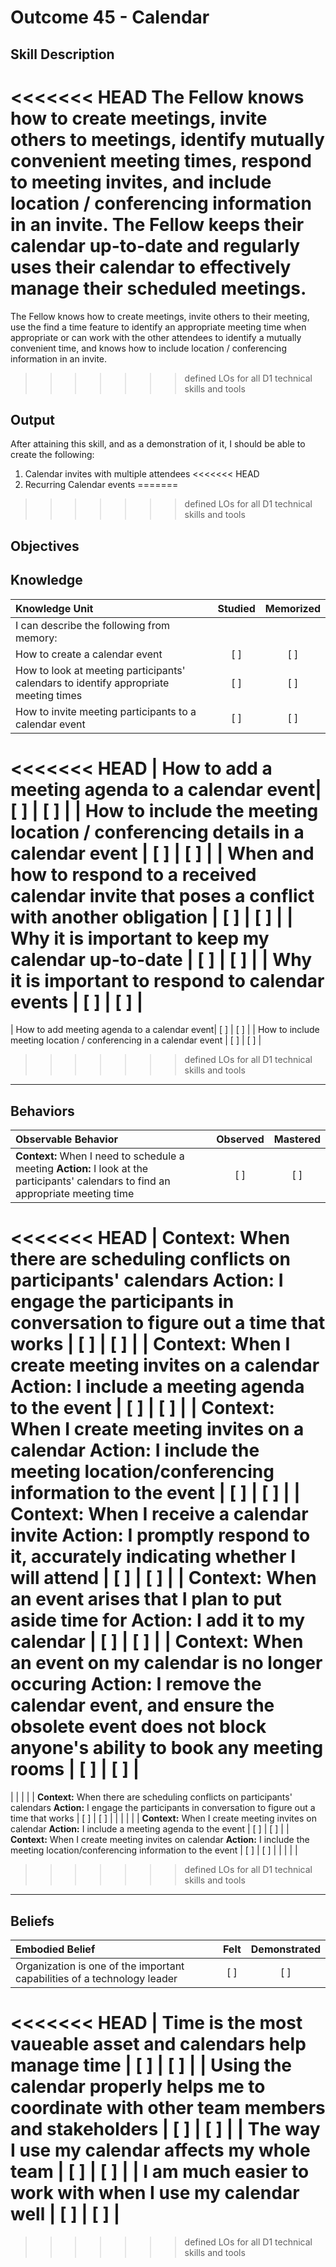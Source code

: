 # Outcome 45 - Calendar

**Skill Description**
----------
<<<<<<< HEAD
The Fellow knows how to create meetings, invite others to meetings, identify mutually convenient meeting times, respond to meeting invites, and include location / conferencing information in an invite. The Fellow keeps their calendar up-to-date and regularly uses their calendar to effectively manage their scheduled meetings.
=======
The Fellow knows how to create meetings, invite others to their meeting, use the find a time feature to identify an appropriate meeting time when appropriate or can work with the other attendees to identify a mutually convenient time, and knows how to include location / conferencing information in an invite.
>>>>>>> defined LOs for all D1 technical skills and tools

**Output**
----------
After attaining this skill, and as a demonstration of it, I should be able to create the following:

1. Calendar invites with multiple attendees
<<<<<<< HEAD
2. Recurring Calendar events
=======
>>>>>>> defined LOs for all D1 technical skills and tools


**Objectives**
----------
## **Knowledge**


| Knowledge Unit   |      Studied      | Memorized |
|:-------------|:------------------:|:--------:|
| I can describe the following from memory: | | |
| How to create a calendar event | [ ] | [ ]  |
| How to look at meeting participants' calendars to identify appropriate meeting times | [ ] | [ ]  |
| How to invite meeting participants to a calendar event | [ ] | [ ]  |
<<<<<<< HEAD
| How to add a meeting agenda to a calendar event| [ ] | [ ]  |
| How to include the meeting location / conferencing details in a calendar event | [ ] | [ ]  |
| When and how to respond to a received calendar invite that poses a conflict with another obligation | [ ] | [ ]  |
| Why it is important to keep my calendar up-to-date | [ ] | [ ]  |
|  Why it is important to respond to calendar events | [ ] | [ ]  |
=======
| How to add meeting agenda to a calendar event| [ ] | [ ]  |
| How to include meeting location / conferencing in a calendar event | [ ] | [ ]  |


>>>>>>> defined LOs for all D1 technical skills and tools

----------


## **Behaviors**

| Observable Behavior   |      Observed      | Mastered |
|:-------------|:------------------:|:--------:|
| **Context:** When I need to schedule a meeting **Action:** I look at the participants' calendars to find an appropriate meeting time | [ ] | [ ] |
<<<<<<< HEAD
| **Context:** When there are scheduling conflicts on participants' calendars **Action:** I engage the participants in conversation to figure out a time that works | [ ] | [ ] |
| **Context:** When I create meeting invites on a calendar **Action:** I include a meeting agenda to the event | [ ] | [ ] |
| **Context:** When I create meeting invites on a calendar **Action:** I include the meeting location/conferencing information to the event | [ ] | [ ] |
| **Context:** When I receive a calendar invite **Action:** I promptly respond to it, accurately indicating whether I will attend | [ ] | [ ] |
| **Context:** When an event arises that I plan to put aside time for **Action:** I add it to my calendar | [ ] | [ ] |
| **Context:** When an event on my calendar is no longer occuring **Action:** I remove the calendar event, and ensure the obsolete event does not block anyone's ability to book any meeting rooms | [ ] | [ ] |
=======
| | | |
| **Context:** When there are scheduling conflicts on participants' calendars **Action:** I engage the participants in conversation to figure out a time that works | [ ] | [ ] |
| | | |
| **Context:** When I create meeting invites on calendar **Action:** I include a meeting agenda to the event | [ ] | [ ] |
| **Context:** When I create meeting invites on calendar **Action:** I include the meeting location/conferencing information to the event | [ ] | [ ] |
| | | |


>>>>>>> defined LOs for all D1 technical skills and tools

----------


## **Beliefs**


| Embodied Belief   |      Felt      | Demonstrated |
|:-------------|:------------------:|:--------:|
| Organization is one of the important capabilities of a technology leader | [ ] | [ ] |
<<<<<<< HEAD
| Time is the most vaueable asset and calendars help manage time | [ ] | [ ] |
| Using the calendar properly helps me to coordinate with other team members and stakeholders | [ ] | [ ] |
| The way I use my calendar affects my whole team | [ ] | [ ] |
| I am much easier to work with when I use my calendar well | [ ] | [ ] |
=======
>>>>>>> defined LOs for all D1 technical skills and tools

